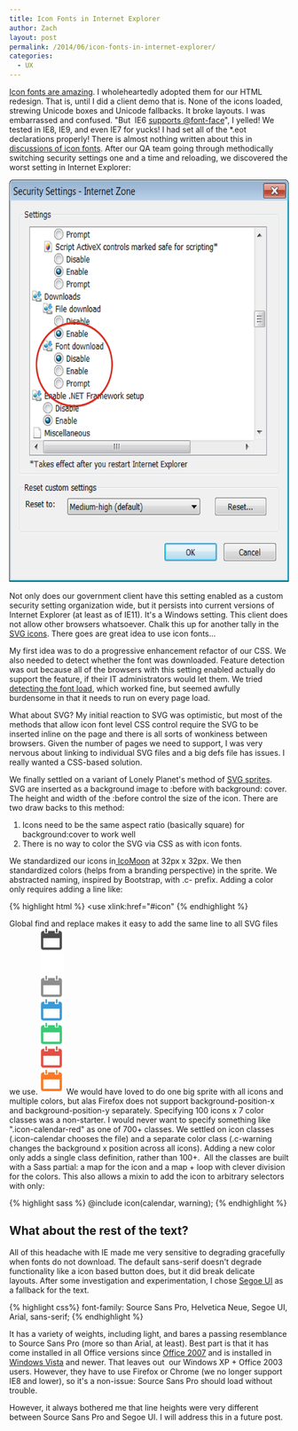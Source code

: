 ```yaml
---
title: Icon Fonts in Internet Explorer
author: Zach
layout: post
permalink: /2014/06/icon-fonts-in-internet-explorer/
categories:
  - UX
---
```

[Icon fonts are amazing][1]. I wholeheartedly adopted them for our HTML redesign. That is, until I did a client demo that is. None of the icons loaded, strewing Unicode boxes and Unicode fallbacks. It broke layouts. I was embarrassed and confused. "But  IE6 [supports @font-face][2]", I yelled! We tested in IE8, IE9, and even IE7 for yucks! I had set all of the *.eot declarations properly! There is almost nothing written about this in [discussions of icon fonts][3]. After our QA team going through methodically switching security settings one and a time and reloading, we discovered the worst setting in Internet Explorer:

[<img class="" src="/images/posts/2014/06/ie-setting.png" alt="IE Font Setting" width="604" height="725" />][4]

Not only does our government client have this setting enabled as a custom security setting organization wide, but it persists into current versions of Internet Explorer (at least as of IE11). It's a Windows setting. This client does not allow other browsers whatsoever. Chalk this up for another tally in the [SVG icons][5]. There goes are great idea to use icon fonts...

My first idea was to do a progressive enhancement refactor of our CSS. We also needed to detect whether the font was downloaded. Feature detection was out because all of the browsers with this setting enabled actually do support the feature, if their IT administrators would let them. We tried[ detecting the font load][6], which worked fine, but seemed awfully burdensome in that it needs to run on every page load.

What about SVG? My initial reaction to SVG was optimistic, but most of the methods that allow icon font level CSS control require the SVG to be inserted inline on the page and there is all sorts of wonkiness between browsers. Given the number of pages we need to support, I was very nervous about linking to individual SVG files and a big defs file has issues. I really wanted a CSS-based solution.

We finally settled on a variant of Lonely Planet's method of [SVG sprites][7]. SVG are inserted as a background image to :before with background: cover. The height and width of the :before control the size of the icon. There are two draw backs to this method:

  1. Icons need to be the same aspect ratio (basically square) for background:cover to work well
  2. There is no way to color the SVG via CSS as with icon fonts.

We standardized our icons in[ IcoMoon][8] at 32px x 32px. We then standardized colors (helps from a branding perspective) in the sprite. We abstracted naming, inspired by Bootstrap, with .c- prefix. Adding a color only requires adding a line like:

{% highlight html %}
<g fill="#ff7800" class="icon-alert" transform="translate(0 192)">
    <use xlink:href="#icon"</use>
</g>
{% endhighlight %}

Global find and replace makes it easy to add the same line to all SVG files we use. [<img class="" src="/images/posts/2014/06/calender-sprite.png" alt="Calendar Sprite" width="44" height="300" />][9] We would have loved to do one big sprite with all icons and multiple colors, but alas Firefox does not support background-position-x and background-position-y separately. Specifying 100 icons x 7 color classes was a non-starter. I would never want to specify something like ".icon-calendar-red" as one of 700+ classes. We settled on icon classes (.icon-calendar chooses the file) and a separate color class (.c-warning changes the background x position across all icons). Adding a new color only adds a single class definition, rather than 100+.  All the classes are built with a Sass partial: a map for the icon and a map + loop with clever division for the colors. This also allows a mixin to add the icon to arbitrary selectors with only:

{% highlight sass %}
@include icon(calendar, warning);
{% endhighlight %}

## What about the rest of the text?

All of this headache with IE made me very sensitive to degrading gracefully when fonts do not download. The default sans-serif doesn't degrade functionality like a icon based button does, but it did break delicate layouts. After some investigation and experimentation, I chose [Segoe UI][10] as a fallback for the text.

{% highlight css%}
font-family: Source Sans Pro, Helvetica Neue, Segoe UI, Arial, sans-serif;
{% endhighlight %}

It has a variety of weights, including light, and bares a passing resemblance to Source Sans Pro (more so than Arial, at least). Best part is that it has come installed in all Office versions since [Office 2007][11] and is installed in [Windows Vista][12] and newer. That leaves out  our Windows XP + Office 2003 users. However, they have to use Firefox or Chrome (we no longer support IE8 and lower), so it's a non-issue: Source Sans Pro should load without trouble.

However, it always bothered me that line heights were very different between Source Sans Pro and Segoe UI. I will address this in a future post.

 [1]: http://css-tricks.com/examples/IconFont/
 [2]: http://caniuse.com/#feat=fontface
 [3]: http://filamentgroup.com/lab/bulletproof_icon_fonts.html
 [4]: /images/posts/2014/06/Screen-Shot-2014-06-25-at-6.05.13-PM.png
 [5]: http://css-tricks.com/icon-fonts-vs-svg/
 [6]: https://github.com/RoelN/font-face-render-check
 [7]: http://ianfeather.co.uk/ten-reasons-we-switched-from-an-icon-font-to-svg/
 [8]: http://icomoon.io
 [9]: /images/posts/2014/06/Screen-Shot-2014-06-29-at-12.40.02-PM1.png
 [10]: http://www.microsoft.com/typography/fonts/family.aspx?FID=331
 [11]: http://www.microsoft.com/typography/fonts/product.aspx?PID=148
 [12]: http://www.microsoft.com/typography/fonts/product.aspx?PID=149
